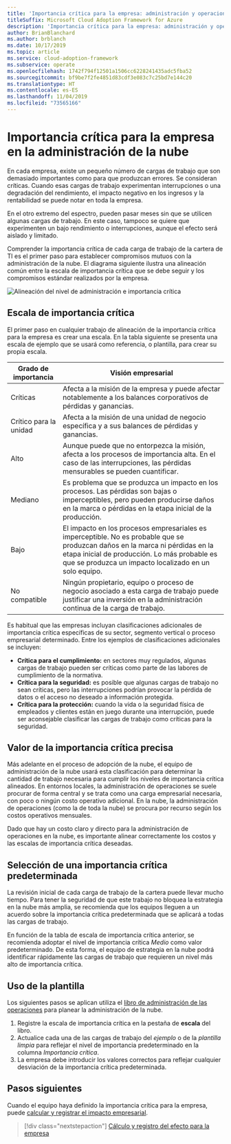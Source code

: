```yaml
---
title: 'Importancia crítica para la empresa: administración y operaciones en la nube'
titleSuffix: Microsoft Cloud Adoption Framework for Azure
description: 'Importancia crítica para la empresa: administración y operaciones en la nube'
author: BrianBlanchard
ms.author: brblanch
ms.date: 10/17/2019
ms.topic: article
ms.service: cloud-adoption-framework
ms.subservice: operate
ms.openlocfilehash: 1742f794f12501a1506cc6228241435adc5fba52
ms.sourcegitcommit: bf9be7f2fe4851d83cdf3e083c7c25bd7e144c20
ms.translationtype: HT
ms.contentlocale: es-ES
ms.lasthandoff: 11/04/2019
ms.locfileid: "73565166"
---
```

# <a name="business-criticality-in-cloud-management"></a>Importancia crítica para la empresa en la administración de la nube

En cada empresa, existe un pequeño número de cargas de trabajo que son demasiado importantes como para que produzcan errores. Se consideran críticas. Cuando esas cargas de trabajo experimentan interrupciones o una degradación del rendimiento, el impacto negativo en los ingresos y la rentabilidad se puede notar en toda la empresa.

En el otro extremo del espectro, pueden pasar meses sin que se utilicen algunas cargas de trabajo. En este caso, tampoco se quiere que experimenten un bajo rendimiento o interrupciones, aunque el efecto será aislado y limitado.

Comprender la importancia crítica de cada carga de trabajo de la cartera de TI es el primer paso para establecer compromisos mutuos con la administración de la nube.
El diagrama siguiente ilustra una alineación común entre la escala de importancia crítica que se debe seguir y los compromisos estándar realizados por la empresa.

![Alineación del nivel de administración e importancia crítica](../../_images/manage/cloud-criticality-alignment.png)

## <a name="criticality-scale"></a>Escala de importancia crítica

El primer paso en cualquier trabajo de alineación de la importancia crítica para la empresa es crear una escala. En la tabla siguiente se presenta una escala de ejemplo que se usará como referencia, o plantilla, para crear su propia escala.

| Grado de importancia | Visión empresarial |
| --------- | --------- |
| Críticas |  Afecta a la misión de la empresa y puede afectar notablemente a los balances corporativos de pérdidas y ganancias. |
| Crítico para la unidad | Afecta a la misión de una unidad de negocio específica y a sus balances de pérdidas y ganancias. |
| Alto | Aunque puede que no entorpezca la misión, afecta a los procesos de importancia alta. En el caso de las interrupciones, las pérdidas mensurables se pueden cuantificar. |
| Mediano | Es problema que se produzca un impacto en los procesos. Las pérdidas son bajas o imperceptibles, pero pueden producirse daños en la marca o pérdidas en la etapa inicial de la producción. |
| Bajo | El impacto en los procesos empresariales es imperceptible. No es probable que se produzcan daños en la marca ni pérdidas en la etapa inicial de producción. Lo más probable es que se produzca un impacto localizado en un solo equipo. |
| No compatible | Ningún propietario, equipo o proceso de negocio asociado a esta carga de trabajo puede justificar una inversión en la administración continua de la carga de trabajo. |

Es habitual que las empresas incluyan clasificaciones adicionales de importancia crítica específicas de su sector, segmento vertical o proceso empresarial determinado. Entre los ejemplos de clasificaciones adicionales se incluyen:

- **Crítica para el cumplimiento:** en sectores muy regulados, algunas cargas de trabajo pueden ser críticas como parte de las labores de cumplimiento de la normativa.
- **Crítica para la seguridad:** es posible que algunas cargas de trabajo no sean críticas, pero las interrupciones podrían provocar la pérdida de datos o el acceso no deseado a información protegida.
- **Crítica para la protección:** cuando la vida o la seguridad física de empleados y clientes están en juego durante una interrupción, puede ser aconsejable clasificar las cargas de trabajo como críticas para la seguridad.

## <a name="importance-of-accurate-criticality"></a>Valor de la importancia crítica precisa

Más adelante en el proceso de adopción de la nube, el equipo de administración de la nube usará esta clasificación para determinar la cantidad de trabajo necesaria para cumplir los niveles de importancia crítica alineados. En entornos locales, la administración de operaciones se suele procurar de forma central y se trata como una carga empresarial necesaria, con poco o ningún costo operativo adicional. En la nube, la administración de operaciones (como la de toda la nube) se procura por recurso según los costos operativos mensuales.

Dado que hay un costo claro y directo para la administración de operaciones en la nube, es importante alinear correctamente los costos y las escalas de importancia crítica deseadas.

## <a name="select-a-default-criticality"></a>Selección de una importancia crítica predeterminada

La revisión inicial de cada carga de trabajo de la cartera puede llevar mucho tiempo. Para tener la seguridad de que este trabajo no bloquea la estrategia en la nube más amplia, se recomienda que los equipos lleguen a un acuerdo sobre la importancia crítica predeterminada que se aplicará a todas las cargas de trabajo.

En función de la tabla de escala de importancia crítica anterior, se recomienda adoptar el nivel de importancia crítica *Medio* como valor predeterminado. De esta forma, el equipo de estrategia en la nube podrá identificar rápidamente las cargas de trabajo que requieren un nivel más alto de importancia crítica.

## <a name="use-the-template"></a>Uso de la plantilla

Los siguientes pasos se aplican utiliza el [libro de administración de las operaciones](https://raw.githubusercontent.com/microsoft/CloudAdoptionFramework/master/manage/opsmanagementworkbook.xlsx) para planear la administración de la nube.

1. Registre la escala de importancia crítica en la pestaña de **escala** del libro.
2. Actualice cada una de las cargas de trabajo del *ejemplo* o de la *plantilla limpia* para reflejar el nivel de importancia predeterminado en la columna *Importancia crítica*.
3. La empresa debe introducir los valores correctos para reflejar cualquier desviación de la importancia crítica predeterminada.

## <a name="next-steps"></a>Pasos siguientes

Cuando el equipo haya definido la importancia crítica para la empresa, puede [calcular y registrar el impacto empresarial](./impact.md).

> [!div class="nextstepaction"]
> [Cálculo y registro del efecto para la empresa](./impact.md)
